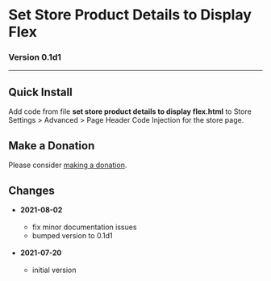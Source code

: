 # Set Store Product Details to Display Flex

### Version 0.1d1

---

## Quick Install

Add code from file **set store product details to display flex.html** to Store
Settings > Advanced > Page Header Code Injection for the store page.

## Make a Donation

Please consider [making a donation](https://github.com/tomsWebConsulting/twcsl#make-a-donation).

## Changes

* **2021-08-02**
<br><br>
  * fix minor documentation issues
  * bumped version to 0.1d1
  <br><br>
* **2021-07-20**
<br><br>
  * initial version
